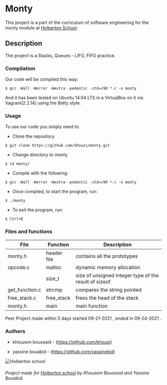 # Monty

This project is a part of the curriculum of software engineering for the monty module at [Holberton School](https://www.holbertonschool.com/tn/en/ "Holberton School").

## Description

The project is a Stacks, Queues - LIFO, FIFO practice.


###  Compilation

Our code will be compiled this way:

`$ gcc -Wall -Werror -Wextra -pedantic -std=c90 *.c -o monty`

And it has been tested on Ubuntu 14.04 LTS in a VirtualBox on it via Vagrant(2.2.14) using the Betty style.

###  Usage

To use our code you simply need to:

- Clone the repository

`$ git clone https://github.com/khouzi/monty.git`


-   Change directory to monty

`$ cd monty/`

-  Compile with the following:

`$ gcc -Wall -Werror -Wextra -pedantic -std=c90 *.c -o monty`

-  Once compiled, to start the program, run:

`$ ./monty`

-  To exit the program, run:

`$ Ctrl+D`

### Files and functions

|  File |  Function  | Description  |
| ------------ | ------------ | ------------ |
|  monty.h | header file | contains all the prototypes |
|  opcode.c | malloc | dynamic memory allocation|
|           | size_t | size of unsigned integer type of the result of sizeof |
| get_function.c | strcmp | compares the string pointed |
| free_stack.c | free_stack | frees the head of the stack |
| monty.h | main  | main function |


Peer Project made within 5 days started 09-21-2021 , ended in 09-24-2021 .

### Authors

* khouzem boussaid - (https://github.com/khouzi)

* yassine bouabid - (https://github.com/yassinebid)



![Holberton school](https://encrypted-tbn0.gstatic.com/images?q=tbn:ANd9GcT8g8Cvqw9Z7Rx9IHGq9gKYneeM1U4_KvUNTeaCBkX2L5pFE3Ihw-5uNGs9xPSmUb5kXA&usqp=CAU)





###### Project made for [Holberton school](https://www.holbertonschool.com/tn/en/ "Holberton school") by Khouzem Boussaid and Yassine Bouabid.